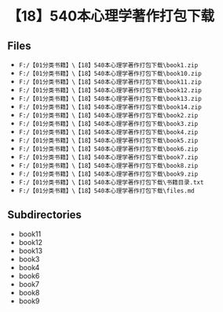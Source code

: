 # 【18】540本心理学著作打包下载

## Files

- `F:/【01分类书籍】\【18】540本心理学著作打包下载\book1.zip`
- `F:/【01分类书籍】\【18】540本心理学著作打包下载\book10.zip`
- `F:/【01分类书籍】\【18】540本心理学著作打包下载\book11.zip`
- `F:/【01分类书籍】\【18】540本心理学著作打包下载\book12.zip`
- `F:/【01分类书籍】\【18】540本心理学著作打包下载\book13.zip`
- `F:/【01分类书籍】\【18】540本心理学著作打包下载\book14.zip`
- `F:/【01分类书籍】\【18】540本心理学著作打包下载\book2.zip`
- `F:/【01分类书籍】\【18】540本心理学著作打包下载\book3.zip`
- `F:/【01分类书籍】\【18】540本心理学著作打包下载\book4.zip`
- `F:/【01分类书籍】\【18】540本心理学著作打包下载\book5.zip`
- `F:/【01分类书籍】\【18】540本心理学著作打包下载\book6.zip`
- `F:/【01分类书籍】\【18】540本心理学著作打包下载\book7.zip`
- `F:/【01分类书籍】\【18】540本心理学著作打包下载\book8.zip`
- `F:/【01分类书籍】\【18】540本心理学著作打包下载\book9.zip`
- `F:/【01分类书籍】\【18】540本心理学著作打包下载\书籍目录.txt`
- `F:/【01分类书籍】\【18】540本心理学著作打包下载\files.md`

## Subdirectories

- book11
- book12
- book13
- book3
- book4
- book6
- book7
- book8
- book9
